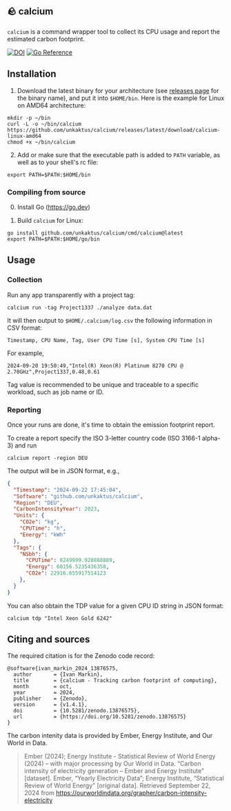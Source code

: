 ## 🪨 calcium

`calcium` is a command wrapper tool to collect its CPU usage and report the estimated carbon footprint.

[![DOI](https://zenodo.org/badge/829550127.svg)](https://doi.org/10.5281/zenodo.13876575)
[![Go Reference](https://pkg.go.dev/badge/github.com/unkaktus/calcium.svg)](https://pkg.go.dev/github.com/unkaktus/calcium)

## Installation

1. Download the latest binary for your architecture (see [releases page](https://github.com/unkaktus/calcium/releases) for the binary name), and put it into `$HOME/bin`.
Here is the example for Linux on AMD64 architecture:

```shell
mkdir -p ~/bin
curl -L -o ~/bin/calcium https://github.com/unkaktus/calcium/releases/latest/download/calcium-linux-amd64
chmod +x ~/bin/calcium
```

2. Add or make sure that the executable path is added to `PATH` variable, as well as to your shell's rc file:
```shell
export PATH=$PATH:$HOME/bin
```


### Compiling from source

0. Install Go (https://go.dev)

1. Build `calcium` for Linux:
```shell
go install github.com/unkaktus/calcium/cmd/calcium@latest
export PATH=$PATH:$HOME/go/bin
```

## Usage
### Collection

Run any app transparently with a project tag:

```shell
calcium run -tag Project1337 ./analyze data.dat
```

It will then output to `$HOME/.calcium/log.csv` the following information in CSV format:

```
Timestamp, CPU Name, Tag, User CPU Time [s], System CPU Time [s]
```

For example,

```
2024-09-20 19:50:49,"Intel(R) Xeon(R) Platinum 8270 CPU @ 2.70GHz",Project1337,0.48,0.61
```

Tag value is recommended to be unique and traceable to a specific workload, such as job name or ID.

### Reporting
Once your runs are done, it's time to obtain the emission footprint report.

To create a report specify the ISO 3-letter country code (ISO 3166-1 alpha-3) and run
```shell
calcium report -region DEU
```

The output will be in JSON format, e.g.,
```json
{
  "Timestamp": "2024-09-22 17:45:04",
  "Software": "github.com/unkaktus/calcium",
  "Region": "DEU",
  "CarbonIntensityYear": 2023,
  "Units": {
    "CO2e": "kg",
    "CPUTime": "h",
    "Energy": "kWh"
  },
  "Tags": {
    "NSbh": {
      "CPUTime": 8249999.928888889,
      "Energy": 60156.5235436358,
      "CO2e": 22916.655917514123
    },
  }
}
```

You can also obtain the TDP value for a given CPU ID string in JSON format:

```shell
calcium tdp "Intel Xeon Gold 6242"
```

## Citing and sources

The required citation is for the Zenodo code record:

```
@software{ivan_markin_2024_13876575,
  author       = {Ivan Markin},
  title        = {calcium - Tracking carbon footprint of computing},
  month        = oct,
  year         = 2024,
  publisher    = {Zenodo},
  version      = {v1.4.1},
  doi          = {10.5281/zenodo.13876575},
  url          = {https://doi.org/10.5281/zenodo.13876575}
}
```

The carbon intenity data is provided by Ember, Energy Institute, and Our World in Data.

> Ember (2024); Energy Institute - Statistical Review of World Energy (2024) –
> with major processing by Our World in Data.
> “Carbon intensity of electricity generation – Ember and Energy Institute” [dataset].
> Ember, “Yearly Electricity Data”; Energy Institute, “Statistical Review of World Energy” [original data].
> Retrieved September 22, 2024 from https://ourworldindata.org/grapher/carbon-intensity-electricity
